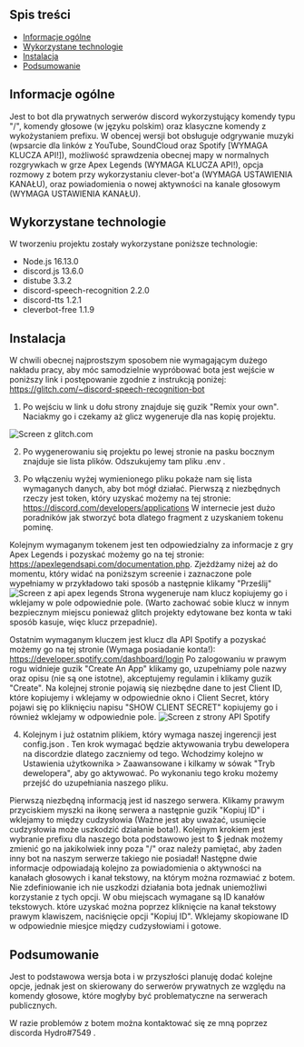 ## Spis treści
* [Informacje ogólne](#informacje-ogólne)
* [Wykorzystane technologie](#wykorzystane-technologie)
* [Instalacja](#instalacja)
* [Podsumowanie](#podsumowanie)

## Informacje ogólne
Jest to bot dla prywatnych serwerów discord wykorzystujący komendy typu "/", komendy głosowe (w języku polskim) oraz klasyczne komendy z wykożystaniem prefixu. W obencej wersji bot obsługuje odgrywanie muzyki (wpsarcie dla linków z YouTube, SoundCloud oraz Spotify [WYMAGA KLUCZA API!]), możliwość sprawdzenia obecnej mapy w normalnych rozgrywkach w grze Apex Legends (WYMAGA KLUCZA API!), opcja rozmowy z botem przy wykorzystaniu clever-bot'a (WYMAGA USTAWIENIA KANAŁU), oraz powiadomienia o nowej aktywności na kanale głosowym (WYMAGA USTAWIENIA KANAŁU).
	
## Wykorzystane technologie
W tworzeniu projektu zostały wykorzystane poniższe technologie:
* Node.js 16.13.0
* discord.js 13.6.0
* distube 3.3.2
* discord-speech-recognition 2.2.0
* discord-tts 1.2.1
* cleverbot-free 1.1.9
	
## Instalacja
W chwili obecnej najprostszym sposobem nie wymagającym dużego nakładu pracy, aby móc samodzielnie wypróbować bota jest wejście w poniższy link i postępowanie zgodnie z instrukcją poniżej: https://glitch.com/~discord-speech-recognition-bot

1. Po wejściu w link u dołu strony znajduje się guzik "Remix your own". Naciakmy go i czekamy aż glicz wygeneruje dla nas kopię projektu.
<img alt="Screen z glitch.com" src = "https://i.imgur.com/YCWGWuo.png"/>

2. Po wygenerowaniu się projektu po lewej stronie na pasku bocznym znajduje sie lista plików. Odszukujemy tam pliku .env .

3. Po włączeniu wyżej wymienionego pliku pokaże nam się lista wymaganych danych, aby bot mógł działać.
Pierwszą z niezbędnych rzeczy jest token, który uzyskać możemy na tej stronie: https://discord.com/developers/applications W internecie jest dużo poradników jak stworzyć bota dlatego fragment z uzyskaniem tokenu pominę.

Kolejnym wymaganym tokenem jest ten odpowiedzialny za informacje z gry Apex Legends i pozyskać możemy go na tej stronie: https://apexlegendsapi.com/documentation.php.
Zjeżdżamy niżej aż do momentu, który widać na poniższym screenie i zaznaczone pole wypełniamy w przykładowo taki sposób a następnie klikamy "Prześlij"
<img alt="Screen z api apex legends" src="https://i.imgur.com/jhfnpMw.png"/>
Strona wygeneruje nam klucz kopiujemy go i wklejamy w pole odpowiednie pole. (Warto zachować sobie klucz w innym bezpiecznym miejscu ponieważ glitch projekty edytowane bez konta w taki sposób kasuje, więc klucz przepadnie).

Ostatnim wymaganym kluczem jest klucz dla API Spotify a pozyskać możemy go na tej stronie (Wymaga posiadanie konta!): https://developer.spotify.com/dashboard/login
Po zalogowaniu w prawym rogu widnieje guzik "Create An App" klikamy go, uzupełniamy pole nazwy oraz opisu (nie są one istotne), akceptujemy regulamin i klikamy guzik "Create". Na kolejnej stronie pojawią się niezbędne dane to jest Client ID, które kopiujemy i wklejamy w odpowiednie okno i Client Secret, który pojawi się po kliknięciu napisu "SHOW CLIENT SECRET" kopiujemy go i również wklejamy w odpowiednie pole.
<img alt="Screen z strony API Spotify" src="https://i.imgur.com/LPOfufd.png"/>

4. Kolejnym i już ostatnim plikiem, który wymaga naszej ingerencji jest config.json .
Ten krok wymagać będzie aktywowania trybu dewelopera na discordzie dlatego zaczniemy od tego. Wchodzimy kolejno w Ustawienia użytkownika > Zaawansowane i kilkamy w sówak "Tryb dewelopera", aby go aktywować. Po wykonaniu tego kroku możemy przejść do uzupełniania naszego pliku.

Pierwszą niezbędną informacją jest id naszego serwera. Klikamy prawym przyciskiem myszki na ikonę serwera a następnie guzik "Kopiuj ID" i wklejamy to między cudzysłowia (Ważne jest aby uważać, usunięcie cudzysłowia może uszkodzić działanie bota!).
Kolejnym krokiem jest wybranie prefixu dla naszego bota podstawowo jest to $ jednak możemy zmienić go na jakikolwiek inny poza "/" oraz należy pamiętać, aby żaden inny bot na naszym serwerze takiego nie posiadał!
Następne dwie informacje odpowiadają kolejno za powiadomienia o aktywności na kanałach głosowych i kanał tekstowy, na którym można rozmawiać z botem. Nie zdefiniowanie ich nie uszkodzi działania bota jednak uniemożliwi korzystanie z tych opcji. W obu miejscach wymagane są ID kanałów tekstowych. które uzyskać można poprzez kliknięcie na kanał tekstowy prawym klawiszem, naciśnięcie opcji "Kopiuj ID". Wklejamy skopiowane ID w odpowiednie miesjce między cudzysłowiami i gotowe.
## Podsumowanie
Jest to podstawowa wersja bota i w przyszłości planuję dodać kolejne opcje, jednak jest on skierowany do serwerów prywatnych ze względu na komendy głosowe, które mogłyby być problematyczne na serwerach publicznych.

W razie problemów z botem można kontaktować się ze mną poprzez discorda Hydro#7549 .
